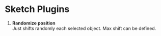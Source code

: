 Sketch Plugins
==============

1. **Randomize position**<br/>
Just shifts randomly each selected object. Max shift can be defined.
